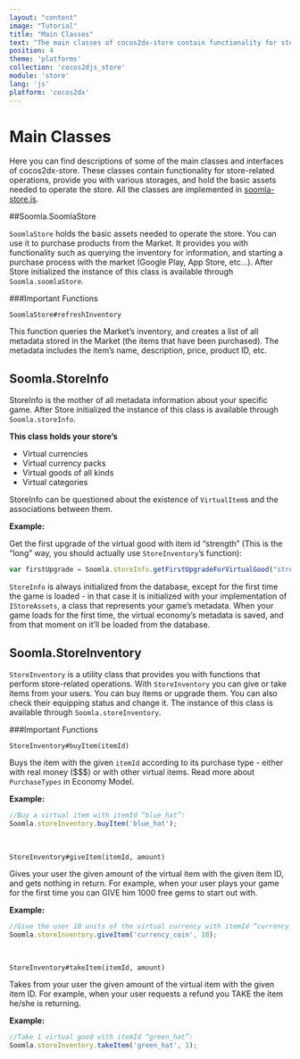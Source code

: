 ```yaml
---
layout: "content"
image: "Tutorial"
title: "Main Classes"
text: "The main classes of cocos2dx-store contain functionality for store-related operations such as purchasing, billing, inventory querying and storage."
position: 4
theme: 'platforms'
collection: 'cocos2djs_store'
module: 'store'
lang: 'js' 
platform: 'cocos2dx'
---
```


# Main Classes

Here you can find descriptions of some of the main classes and interfaces of cocos2dx-store. These classes contain functionality for store-related operations, provide you with various storages, and hold the basic assets needed to operate the store. 
All the classes are implemented in [soomla-store.js](https://github.com/soomla/cocos2dx-store/blob/master/js/soomla-store.js). 

##Soomla.SoomlaStore

`SoomlaStore` holds the basic assets needed to operate the store. You can use it to purchase products from the Market. It provides you with functionality such as querying the inventory for information, and starting a purchase process with the market (Google Play, App Store, etc…).
After Store initialized the instance of this class is available through `Soomla.soomlaStore`. 

###Important Functions

`SoomlaStore#refreshInventory`

This function queries the Market’s inventory, and creates a list of all metadata stored in the Market (the items that have been purchased). The metadata includes the item’s name, description, price, product ID, etc.

## Soomla.StoreInfo

StoreInfo is the mother of all metadata information about your specific game.
After Store initialized the instance of this class is available through `Soomla.storeInfo`. 

**This class holds your store’s**

- Virtual currencies
- Virtual currency packs
- Virtual goods of all kinds
- Virtual categories

StoreInfo can be questioned about the existence of `VirtualItem`s and the associations between them.

**Example:**

Get the first upgrade of the virtual good with item id “strength” (This is the “long” way, you should actually use `StoreInventory`’s function):

``` js
var firstUpgrade = Soomla.storeInfo.getFirstUpgradeForVirtualGood("strength");
```

`StoreInfo` is always initialized from the database, except for the first time the game is loaded - in that case it is initialized 
with your implementation of `IStoreAssets`, a class that represents your game’s metadata. When your game loads for the first time,
the virtual economy’s metadata is saved, and from that moment on it’ll be loaded from the database.

## Soomla.StoreInventory

`StoreInventory` is a utility class that provides you with functions that perform store-related operations. With `StoreInventory` you can give or take items from your users. You can buy items or upgrade them. You can also check their equipping status and change it.
The instance of this class is available through `Soomla.storeInventory`. 

###Important Functions

`StoreInventory#buyItem(itemId)`

Buys the item with the given `itemId` according to its purchase type - either with real money ($$$) or with other virtual items. Read more about `PurchaseTypes` in Economy Model.

**Example:**

``` js
//Buy a virtual item with itemId “blue_hat”:
Soomla.storeInventory.buyItem('blue_hat');
```
<br>

`StoreInventory#giveItem(itemId, amount)`

Gives your user the given amount of the virtual item with the given item ID, and gets nothing in return. For example, when your user plays your game for the first time you can GIVE him 1000 free gems to start out with.

**Example:**

``` js
//Give the user 10 units of the virtual currency with itemId “currency_coin”:
Soomla.storeInventory.giveItem('currency_coin', 10);
```
<br>

`StoreInventory#takeItem(itemId, amount)`

Takes from your user the given amount of the virtual item with the given item ID. For example, when your user requests a refund you TAKE the item he/she is returning.

**Example:**

``` js
//Take 1 virtual good with itemId “green_hat”:
Soomla.storeInventory.takeItem('green_hat', 1);
```
